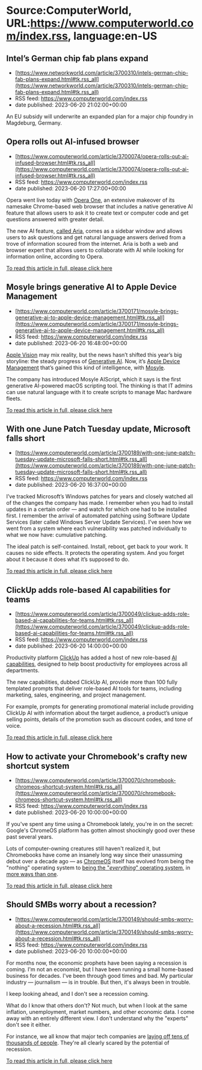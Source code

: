 # Source:ComputerWorld, URL:https://www.computerworld.com/index.rss, language:en-US

## Intel’s German chip fab plans expand
 - [https://www.networkworld.com/article/3700310/intels-german-chip-fab-plans-expand.html#tk.rss_all](https://www.networkworld.com/article/3700310/intels-german-chip-fab-plans-expand.html#tk.rss_all)
 - RSS feed: https://www.computerworld.com/index.rss
 - date published: 2023-06-20 21:02:00+00:00

An EU subsidy will underwrite an expanded plan for a major chip foundry in Magdeburg, Germany.

## Opera rolls out AI-infused browser
 - [https://www.computerworld.com/article/3700074/opera-rolls-out-ai-infused-browser.html#tk.rss_all](https://www.computerworld.com/article/3700074/opera-rolls-out-ai-infused-browser.html#tk.rss_all)
 - RSS feed: https://www.computerworld.com/index.rss
 - date published: 2023-06-20 17:27:00+00:00

<article>
	<section class="page">
<p>Opera went live today with <a href="https://www.opera.com/one#intuitive-navigation" rel="nofollow noopener" target="_blank">Opera One</a>, an extensive makeover of its namesake Chrome-based web browser that includes a native generative AI feature that allows users to ask it to create text or computer code and get questions answered with greater detail.</p><p>The new AI feature, <a href="https://blogs.opera.com/desktop/2023/06/introducing-aria/" rel="nofollow noopener" target="_blank">called Aria</a>, comes as a sidebar window and allows users to ask questions and get natural language answers derived from a trove of information scoured from the internet. Aria is both a web and browser expert that allows users to collaborate with AI while looking for information online, according to Opera.</p><p class="jumpTag"><a href="https://www.computerworld.com/article/3700074/opera-rolls-out-ai-infused-browser.html#jump">To read this article in full, please click here</a></p></section></article>

## Mosyle brings generative AI to Apple Device Management
 - [https://www.computerworld.com/article/3700171/mosyle-brings-generative-ai-to-apple-device-management.html#tk.rss_all](https://www.computerworld.com/article/3700171/mosyle-brings-generative-ai-to-apple-device-management.html#tk.rss_all)
 - RSS feed: https://www.computerworld.com/index.rss
 - date published: 2023-06-20 16:48:00+00:00

<article>
	<section class="page">
<p><a href="https://www.computerworld.com/article/3699057/what-will-apples-vision-for-apple-vision-be-in-2025.html">Apple Vision</a> may mix reality, but the news hasn’t shifted this year’s big storyline: the steady progress of <a href="https://www.computerworld.com/article/3696976/adobe-brings-generative-ai-to-photoshop.html">Generative AI</a>. Now, it’s <a href="https://www.computerworld.com/article/3698730/wwdc-whats-new-for-enterprise-admins-and-device-management.html">Apple Device Management</a> that’s gained this kind of intelligence, with <a href="http://www.mosyle.com/" rel="noopener nofollow" target="_blank">Mosyle</a>.</p><p>The company has introduced Mosyle AIScript, which it says is the first generative AI-powered macOS scripting tool. The thinking is that IT admins can use natural language with it to create scripts to manage Mac hardware fleets.</p><p class="jumpTag"><a href="https://www.computerworld.com/article/3700171/mosyle-brings-generative-ai-to-apple-device-management.html#jump">To read this article in full, please click here</a></p></section></article>

## With one June Patch Tuesday update, Microsoft falls short
 - [https://www.computerworld.com/article/3700189/with-one-june-patch-tuesday-update-microsoft-falls-short.html#tk.rss_all](https://www.computerworld.com/article/3700189/with-one-june-patch-tuesday-update-microsoft-falls-short.html#tk.rss_all)
 - RSS feed: https://www.computerworld.com/index.rss
 - date published: 2023-06-20 16:37:00+00:00

<article>
	<section class="page">
<p>I’ve tracked Microsoft’s Windows patches for years and closely watched all of the changes the company has made. I remember when you had to install updates in a certain order — and watch for which one had to be installed first. I remember the arrival of automated patching using Software Update Services (later called Windows Server Update Services). I’ve seen how we went from a system where each vulnerability was patched individually to what we now have: cumulative patching.</p><p>The ideal patch is self-contained. Install, reboot, get back to your work. It causes no side effects. It protects the operating system. And you forget about it because it does what it’s supposed to do.</p><p class="jumpTag"><a href="https://www.computerworld.com/article/3700189/with-one-june-patch-tuesday-update-microsoft-falls-short.html#jump">To read this article in full, please click here</a></p></section></article>

## ClickUp adds role-based AI capabilities for teams
 - [https://www.computerworld.com/article/3700049/clickup-adds-role-based-ai-capabilities-for-teams.html#tk.rss_all](https://www.computerworld.com/article/3700049/clickup-adds-role-based-ai-capabilities-for-teams.html#tk.rss_all)
 - RSS feed: https://www.computerworld.com/index.rss
 - date published: 2023-06-20 14:00:00+00:00

<article>
	<section class="page">
<p>Productivity platform <a href="https://www.computerworld.com/article/3655692/clickup-adds-whiteboards-to-its-collaboration-platform.html">ClickUp</a> has added a host of new role-based <a href="https://www.infoworld.com/article/3689973/what-is-generative-ai-the-evolution-of-artificial-intelligence.html">AI capabilities</a>, designed to help boost productivity for employees across all departments.</p><p>The new capabilities, dubbed ClickUp AI, provide more than 100 fully templated prompts that deliver role-based AI tools for teams, including marketing, sales, engineering, and project management.</p><p>For example, prompts for generating promotional material include providing ClickUp AI with information about the target audience, a product’s unique selling points, details of the promotion such as discount codes, and tone of voice.</p><p class="jumpTag"><a href="https://www.computerworld.com/article/3700049/clickup-adds-role-based-ai-capabilities-for-teams.html#jump">To read this article in full, please click here</a></p></section></article>

## How to activate your Chromebook's crafty new shortcut system
 - [https://www.computerworld.com/article/3700070/chromebook-chromeos-shortcut-system.html#tk.rss_all](https://www.computerworld.com/article/3700070/chromebook-chromeos-shortcut-system.html#tk.rss_all)
 - RSS feed: https://www.computerworld.com/index.rss
 - date published: 2023-06-20 10:00:00+00:00

<article>
	<section class="page">
<p>If you've spent any time using a Chromebook lately, you're in on the secret: Google's ChromeOS platform has gotten almost shockingly good over these past several years.</p><p>Lots of computer-owning creatures still haven't realized it, but Chromebooks have come an insanely long way since their unassuming debut over a decade ago — as <a href="https://www.computerworld.com/article/2893364/is-chrome-os-right-for-you.html">ChromeOS</a> itself has evolved from being the "nothing" operating system to <a href="https://www.computerworld.com/article/3569284/chrome-os-irony.html">being the "<em>everything</em>" operating system</a>, in <a href="https://www.computerworld.com/article/3573772/chromebook-secret-weapon.html">more ways than one</a>.</p><p class="jumpTag"><a href="https://www.computerworld.com/article/3700070/chromebook-chromeos-shortcut-system.html#jump">To read this article in full, please click here</a></p></section></article>

## Should SMBs worry about a recession?
 - [https://www.computerworld.com/article/3700149/should-smbs-worry-about-a-recession.html#tk.rss_all](https://www.computerworld.com/article/3700149/should-smbs-worry-about-a-recession.html#tk.rss_all)
 - RSS feed: https://www.computerworld.com/index.rss
 - date published: 2023-06-20 10:00:00+00:00

<article>
	<section class="page">
<p>For months now, the economic prophets have been saying a recession is coming. I'm not an economist, but I have been running a small home-based business for decades. I've been through good times and bad. My particular industry — journalism — is in trouble. But then, it's always been in trouble.</p><p>I keep looking ahead, and I don't see a recession coming.</p><p>What do I know that others don't? Not much, but when I look at the same inflation, unemployment, market numbers, and other economic data. I come away with an entirely different view. I don't understand why the "experts" don't see it either.</p><p>For instance, we all know that major tech companies are <a href="https://www.computerworld.com/article/3685936/tech-layoffs-in-2023-a-timeline.html">laying off tens of thousands of people</a>. They're all clearly scared by the potential of recession.</p><p class="jumpTag"><a href="https://www.computerworld.com/article/3700149/should-smbs-worry-about-a-recession.html#jump">To read this article in full, please click here</a></p></section></article>

